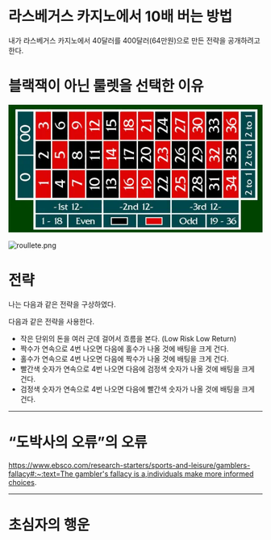 # 라스베거스 카지노에서 10배 버는 방법

내가 라스베거스 카지노에서 40달러를 400달러(64만원)으로 만든 전략을 공개하려고 한다.

# 블랙잭이 아닌 룰렛을 선택한 이유

![roullete.png](./roullete.png)

![roullete.png](https://wontothree.github.io/blog/posts/how-to-make-money-in-las-vegas-casino/roullete.png)

# 전략

나는 다음과 같은 전략을 구상하였다.

다음과 같은 전략을 사용한다.

- 작은 단위의 돈을 여러 군데 걸어서 흐름을 본다. (Low Risk Low Return)
- 짝수가 연속으로 4번 나오면 다음에 홀수가 나올 것에 배팅을 크게 건다.
- 홀수가 연속으로 4번 나오면 다음에 짝수가 나올 것에 배팅을 크게 건다.
- 빨간색 숫자가 연속으로 4번 나오면 다음에 검정색 숫자가 나올 것에 배팅을 크게 건다.
- 검정색 숫자가 연속으로 4번 나오면 다음에 빨간색 숫자가 나올 것에 배팅을 크게 건다.

----------------------------------------------------------------------

# “도박사의 오류”의 오류

[https://www.ebsco.com/research-starters/sports-and-leisure/gamblers-fallacy#:~:text=The gambler's fallacy is a,individuals make more informed choices](https://www.ebsco.com/research-starters/sports-and-leisure/gamblers-fallacy#:~:text=The%20gambler's%20fallacy%20is%20a,individuals%20make%20more%20informed%20choices).

----------------------------------------------------------------------

# 초심자의 행운